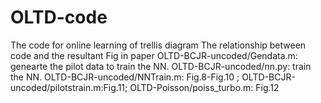 # OLTD-code
The code for online learning of trellis diagram
The relationship between code and the resultant Fig in paper
OLTD-BCJR-uncoded/Gendata.m: genearte the pilot data to train the NN.
OLTD-BCJR-uncoded/nn.py: train the NN.
OLTD-BCJR-uncoded/NNTrain.m: Fig.8-Fig.10 ;
OLTD-BCJR-uncoded/pilotstrain.m:Fig.11;
OLTD-Poisson/poiss_turbo.m: Fig.12
